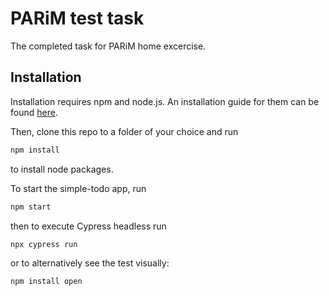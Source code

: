 # PARiM test task

The completed task for PARiM home excercise.


## Installation

Installation requires npm and node.js. An installation guide for them can be found [here](https://docs.npmjs.com/downloading-and-installing-node-js-and-npm).

Then, clone this repo to a folder of your choice and run

```bash
npm install
```
to install node packages.

To start the simple-todo app, run
```bash
npm start
```

then to execute Cypress headless run
```bash
npx cypress run
```
or to alternatively see the test visually:
```bash
npm install open
```
